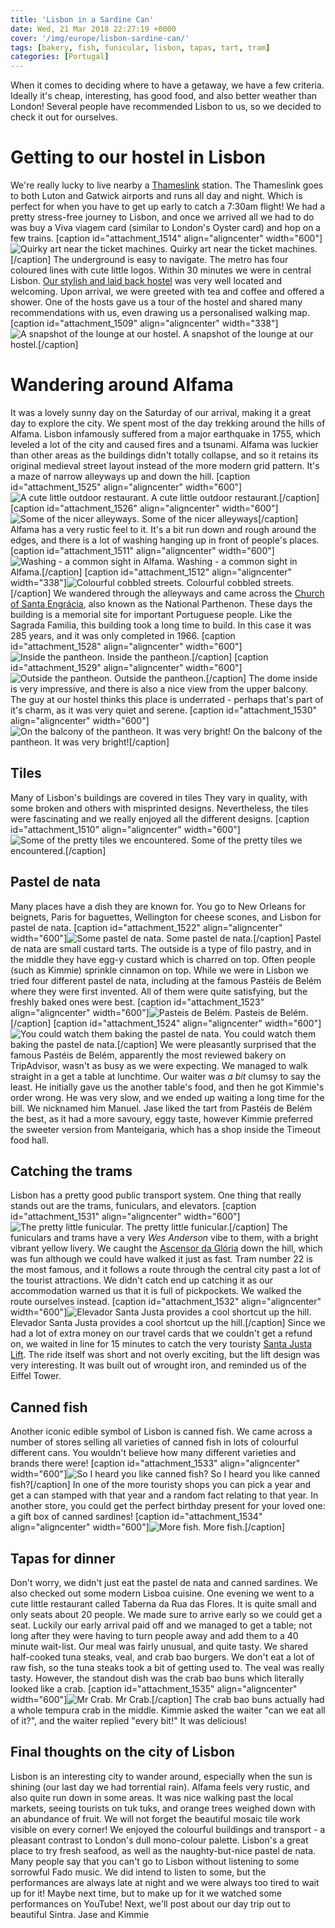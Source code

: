 ```yaml
---
title: 'Lisbon in a Sardine Can'
date: Wed, 21 Mar 2018 22:27:19 +0000
cover: '/img/europe/lisbon-sardine-can/'
tags: [bakery, fish, funicular, lisbon, tapas, tart, tram]
categories: [Portugal]
---
```


When it comes to deciding where to have a getaway, we have a few criteria. Ideally it's cheap, interesting, has good food, and also better weather than London! Several people have recommended Lisbon to us, so we decided to check it out for ourselves.

Getting to our hostel in Lisbon
===============================

We're really lucky to live nearby a [Thameslink](https://www.thameslinkrailway.com/) station. The Thameslink goes to both Luton and Gatwick airports and runs all day and night. Which is perfect for when you have to get up early to catch a 7:30am flight! We had a pretty stress-free journey to Lisbon, and once we arrived all we had to do was buy a Viva viagem card (similar to London's Oyster card) and hop on a few trains. \[caption id="attachment_1514" align="aligncenter" width="600"\]![Quirky art near the ticket machines.](http://coupleofkiwis.com/wp-content/uploads/2018/03/art-underground-tickets-lisbon-600x338.jpg) Quirky art near the ticket machines.\[/caption\] The underground is easy to navigate. The metro has four coloured lines with cute little logos. Within 30 minutes we were in central Lisbon. [Our stylish and laid back hostel](http://www.travellershouse.com/th/home.html) was very well located and welcoming. Upon arrival, we were greeted with tea and coffee and offered a shower. One of the hosts gave us a tour of the hostel and shared many recommendations with us, even drawing us a personalised walking map. \[caption id="attachment_1509" align="aligncenter" width="338"\]![A snapshot of the lounge at our hostel.](http://coupleofkiwis.com/wp-content/uploads/2018/03/IMG_20180227_072445-338x600.jpg) A snapshot of the lounge at our hostel.\[/caption\]

Wandering around Alfama
=======================

It was a lovely sunny day on the Saturday of our arrival, making it a great day to explore the city. We spent most of the day trekking around the hills of Alfama. Lisbon infamously suffered from a major earthquake in 1755, which leveled a lot of the city and caused fires and a tsunami. Alfama was luckier than other areas as the buildings didn't totally collapse, and so it retains its original medieval street layout instead of the more modern grid pattern. It's a maze of narrow alleyways up and down the hill. \[caption id="attachment_1525" align="aligncenter" width="600"\]![A cute little outdoor restaurant.](http://coupleofkiwis.com/wp-content/uploads/2018/03/lisbon-tables-600x338.jpg) A cute little outdoor restaurant.\[/caption\] \[caption id="attachment_1526" align="aligncenter" width="600"\]![Some of the nicer alleyways.](http://coupleofkiwis.com/wp-content/uploads/2018/03/IMG_20180224_155300-2-600x338.jpg) Some of the nicer alleyways\[/caption\] Alfama has a very rustic feel to it. It's a bit run down and rough around the edges, and there is a lot of washing hanging up in front of people's places. \[caption id="attachment_1511" align="aligncenter" width="600"\]![Washing - a common sight in Alfama.](http://coupleofkiwis.com/wp-content/uploads/2018/03/IMG_20180224_131914-600x338.jpg) Washing - a common sight in Alfama.\[/caption\] \[caption id="attachment_1512" align="aligncenter" width="338"\]![Colourful cobbled streets.](http://coupleofkiwis.com/wp-content/uploads/2018/03/IMG_20180224_155753-338x600.jpg) Colourful cobbled streets.\[/caption\] We wandered through the alleyways and came across the [Church of Santa Engrácia](https://en.wikipedia.org/wiki/Church_of_Santa_Engr%C3%A1cia "More at Wikipedia "), also known as the National Parthenon. These days the building is a memorial site for important Portuguese people. Like the Sagrada Familia, this building took a long time to build. In this case it was 285 years, and it was only completed in 1966. \[caption id="attachment_1528" align="aligncenter" width="600"\]![Inside the pantheon.](http://coupleofkiwis.com/wp-content/uploads/2018/03/IMG_20180224_143009-600x338.jpg) Inside the pantheon.\[/caption\] \[caption id="attachment_1529" align="aligncenter" width="600"\]![Outside the pantheon.](http://coupleofkiwis.com/wp-content/uploads/2018/03/IMG_20180224_145149-600x338.jpg) Outside the pantheon.\[/caption\] The dome inside is very impressive, and there is also a nice view from the upper balcony. The guy at our hostel thinks this place is underrated - perhaps that's part of it's charm, as it was very quiet and serene. \[caption id="attachment_1530" align="aligncenter" width="600"\]![On the balcony of the pantheon. It was very bright!](http://coupleofkiwis.com/wp-content/uploads/2018/03/IMG_20180224_144246-600x338.jpg) On the balcony of the pantheon. It was very bright!\[/caption\]

Tiles
-----

Many of Lisbon's buildings are covered in tiles They vary in quality, with some broken and others with misprinted designs. Nevertheless, the tiles were fascinating and we really enjoyed all the different designs. \[caption id="attachment_1510" align="aligncenter" width="600"\]![Some of the pretty tiles we encountered.](http://coupleofkiwis.com/wp-content/uploads/2018/03/tile-collage-600x600.jpg) Some of the pretty tiles we encountered.\[/caption\]

Pastel de nata
--------------

Many places have a dish they are known for. You go to New Orleans for beignets, Paris for baguettes, Wellington for cheese scones, and Lisbon for pastel de nata. \[caption id="attachment_1522" align="aligncenter" width="600"\]![Some pastel de nata.](http://coupleofkiwis.com/wp-content/uploads/2018/03/lisbon-nata-600x338.jpg) Some pastel de nata.\[/caption\] Pastel de nata are small custard tarts. The outside is a type of filo pastry, and in the middle they have egg-y custard which is charred on top. Often people (such as Kimmie) sprinkle cinnamon on top. While we were in Lisbon we tried four different pastel de nata, including at the famous Pastéis de Belém where they were first invented. All of them were quite satisfying, but the freshly baked ones were best. \[caption id="attachment_1523" align="aligncenter" width="600"\]![Pasteis de Belém.](http://coupleofkiwis.com/wp-content/uploads/2018/03/lisbon-belem-600x338.jpg) Pasteis de Belém.\[/caption\] \[caption id="attachment_1524" align="aligncenter" width="600"\]![You could watch them baking the pastel de nata.](http://coupleofkiwis.com/wp-content/uploads/2018/03/lisbon-baking-600x338.jpg) You could watch them baking the pastel de nata.\[/caption\] We were pleasantly surprised that the famous Pastéis de Belém, apparently the most reviewed bakery on TripAdvisor, wasn't as busy as we were expecting. We managed to walk straight in a get a table at lunchtime. Our waiter was _a bit_ clumsy to say the least. He initially gave us the another table's food, and then he got Kimmie's order wrong. He was very slow, and we ended up waiting a long time for the bill. We nicknamed him Manuel. Jase liked the tart from Pastéis de Belém the best, as it had a more savoury, eggy taste, however Kimmie preferred the sweeter version from Manteigaria, which has a shop inside the Timeout food hall.

Catching the trams
------------------

Lisbon has a pretty good public transport system. One thing that really stands out are the trams, funiculars, and elevators. \[caption id="attachment_1531" align="aligncenter" width="600"\]![The pretty little funicular.](http://coupleofkiwis.com/wp-content/uploads/2018/03/IMG_20180226_120208-600x338.jpg) The pretty little funicular.\[/caption\] The funiculars and trams have a very _Wes Anderson_ vibe to them, with a bright vibrant yellow livery. We caught the [Ascensor da Glória](https://en.wikipedia.org/wiki/Elevador_da_Gl%C3%B3ria) down the hill, which was fun although we could have walked it just as fast. Tram number 22 is the most famous, and it follows a route through the central city past a lot of the tourist attractions. We didn't catch end up catching it as our accommodation warned us that it is full of pickpockets. We walked the route ourselves instead. \[caption id="attachment_1532" align="aligncenter" width="600"\]![Elevador Santa Justa provides a cool shortcut up the hill.](http://coupleofkiwis.com/wp-content/uploads/2018/03/IMG_20180226_093152-2-600x337.jpg) Elevador Santa Justa provides a cool shortcut up the hill.\[/caption\] Since we had a lot of extra money on our travel cards that we couldn't get a refund on, we waited in line for 15 minutes to catch the very touristy [Santa Justa Lift](https://en.wikipedia.org/wiki/Santa_Justa_Lift "More at Wikipedia "). The ride itself was short and not overly exciting, but the lift design was very interesting. It was built out of wrought iron, and reminded us of the Eiffel Tower.

Canned fish
-----------

Another iconic edible symbol of Lisbon is canned fish. We came across a number of stores selling all varieties of canned fish in lots of colourful different cans. You wouldn't believe how many different varieties and brands there were! \[caption id="attachment_1533" align="aligncenter" width="600"\]![So I heard you like canned fish?](http://coupleofkiwis.com/wp-content/uploads/2018/03/IMG_20180225_173836-600x338.jpg) So I heard you like canned fish?\[/caption\] In one of the more touristy shops you can pick a year and get a can stamped with that year and a random fact relating to that year. In another store, you could get the perfect birthday present for your loved one: a gift box of canned sardines! \[caption id="attachment_1534" align="aligncenter" width="600"\]![More fish.](http://coupleofkiwis.com/wp-content/uploads/2018/03/IMG_20180224_194114-600x338.jpg) More fish.\[/caption\]

Tapas for dinner
----------------

Don't worry, we didn't just eat the pastel de nata and canned sardines. We also checked out some modern Lisboa cuisine. One evening we went to a cute little restaurant called Taberna da Rua das Flores. It is quite small and only seats about 20 people. We made sure to arrive early so we could get a seat. Luckily our early arrival paid off and we managed to get a table; not long after they were having to turn people away and add them to a 40 minute wait-list. Our meal was fairly unusual, and quite tasty. We shared half-cooked tuna steaks, veal, and crab bao burgers. We don't eat a lot of raw fish, so the tuna steaks took a bit of getting used to. The veal was really tasty. However, the standout dish was the crab bao buns which literally looked like a crab. \[caption id="attachment_1535" align="aligncenter" width="600"\]![Mr Crab.](http://coupleofkiwis.com/wp-content/uploads/2018/03/IMG_20180226_184433-600x338.jpg) Mr Crab.\[/caption\] The crab bao buns actually had a whole tempura crab in the middle. Kimmie asked the waiter "can we eat all of it?", and the waiter replied "every bit!" It was delicious!

Final thoughts on the city of Lisbon
------------------------------------

Lisbon is an interesting city to wander around, especially when the sun is shining (our last day we had torrential rain). Alfama feels very rustic, and also quite run down in some areas. It was nice walking past the local markets, seeing tourists on tuk tuks, and orange trees weighed down with an abundance of fruit. We will not forget the beautiful mosaic tile work visible on every corner! We enjoyed the colourful buildings and transport - a pleasant contrast to London's dull mono-colour palette. Lisbon's a great place to try fresh seafood, as well as the naughty-but-nice pastel de nata. Many people say that you can't go to Lisbon without listening to some sorrowful Fado music. We did intend to listen to some, but the performances are always late at night and we were always too tired to wait up for it! Maybe next time, but to make up for it we watched some performances on YouTube! Next, we'll post about our day trip out to beautiful Sintra. Jase and Kimmie